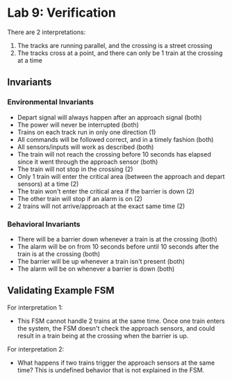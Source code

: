 # Lab 9: Verification
There are 2 interpretations:
1) The tracks are running parallel, and the crossing is a street crossing
2) The tracks cross at a point, and there can only be 1 train at the crossing at a time
## Invariants
### Environmental Invariants
- Depart signal will always happen after an approach signal (both)
- The power will never be interrupted (both)
- Trains on each track run in only one direction (1)
- All commands will be followed correct, and in a timely fashion (both)
- All sensors/inputs will work as described (both)
- The train will not reach the crossing before 10 seconds has elapsed since it went through the approach sensor (both)
- The train will not stop in the crossing (2)
- Only 1 train will enter the critical area (between the approach and depart sensors) at a time (2)
- The train won't enter the critical area if the barrier is down (2)
- The other train will stop if an alarm is on (2)
- 2 trains will not arrive/approach at the exact same time (2)
### Behavioral Invariants
- There will be a barrier down whenever a train is at the crossing (both)
- The alarm will be on from 10 seconds before until 10 seconds after the train is at the crossing (both)
- The barrier will be up whenever a train isn't present (both)
- The alarm will be on whenever a barrier is down (both)

## Validating Example FSM
For interpretation 1:
- This FSM cannot handle 2 trains at the same time. Once one train enters the system, the FSM doesn't check the approach sensors, and could result in a train being at the crossing when the barrier is up.

For interpretation 2:
- What happens if two trains trigger the approach sensors at the same time? This is undefined behavior that is not explained in the FSM.

